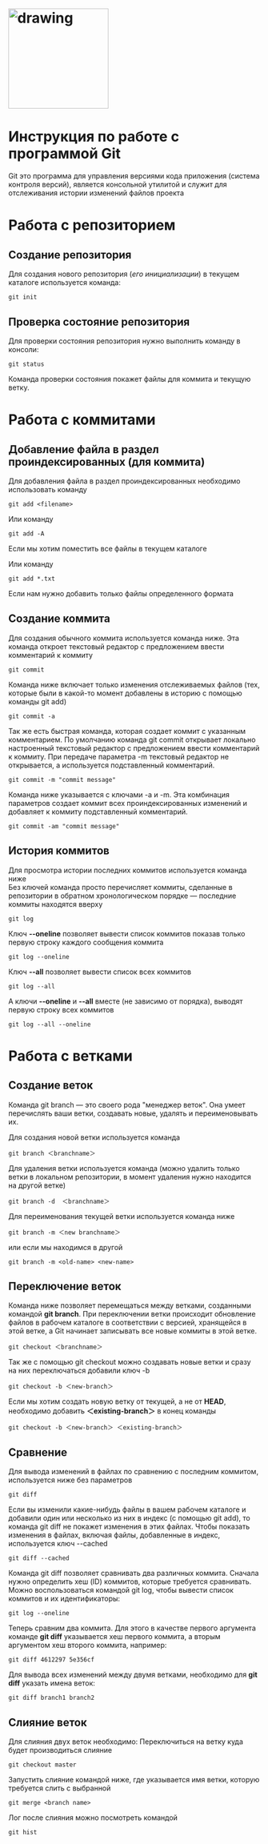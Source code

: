 # <img src="https://www.funklang.com/git_logo.png" alt="drawing" width="200"/>
# Инструкция по работе с программой Git
Git это программа для управления версиями кода приложения (система контроля версий), является консольной утилитой и служит для отслеживания истории изменений файлов проекта

# Работа с репозиторием
## Создание репозитория

Для создания нового репозитория (*его инициализации*) в текущем каталоге используется команда:

    git init

## Проверка состояние репозитория

Для проверки состояния репозитория нужно выполнить команду в консоли:

    git status

Команда проверки состояния покажет файлы для коммита и текущую ветку.

# Работа с коммитами
## Добавление файла в раздел проиндексированных (для коммита)

Для добавления файла в раздел проиндексированных необходимо использовать команду

    git add <filename>

Или команду

    git add -A

Если мы хотим поместить все файлы в текущем каталоге

Или команду

    git add *.txt

Если нам нужно добавить только файлы определенного формата

## Создание коммита

Для создания обычного коммита используется команда ниже. Эта команда откроет текстовый редактор с предложением ввести комментарий к коммиту

    git commit

Команда ниже включает только изменения отслеживаемых файлов (тех, которые были в какой-то момент добавлены в историю с помощью команды git add)

    git commit -a

Так же есть быстрая команда, которая создает коммит с указанным комментарием.
По умолчанию команда git commit открывает локально настроенный текстовый редактор с предложением ввести комментарий к коммиту.
При передаче параметра -m текстовый редактор не открывается, а используется подставленный комментарий.

    git commit -m "commit message"

Команда ниже указывается с ключами -a и -m.
Эта комбинация параметров создает коммит всех проиндексированных изменений и добавляет к коммиту подставленный комментарий.

    git commit -am "commit message"

## История коммитов

Для просмотра истории последних коммитов используется команда ниже  
Без ключей команда просто перечисляет коммиты, сделанные в репозитории в обратном хронологическом порядке — последние коммиты находятся вверху

    git log

Ключ **--oneline** позволяет вывести список коммитов показав только первую строку каждого сообщения коммита

    git log --oneline

Ключ **--all** позволяет вывести список всех коммитов

    git log --all

А ключи **--oneline** и **--all** вместе (не зависимо от порядка), выводят первую строку всех коммитов

    git log --all --oneline

# Работа с ветками
## Создание веток
Команда git branch — это своего рода "менеджер веток".
Она умеет перечислять ваши ветки, создавать новые, удалять и переименовывать их.

Для создания новой ветки используется команда

    git branch ＜branchname＞

Для удаления ветки используется команда (можно удалить только ветки в локальном репозитории, в момент удаления нужно находится на другой ветке)

    git branch -d  ＜branchname＞

Для переименования текущей ветки используется команда ниже

    git branch -m ＜new branchname＞ 

или если мы находимся в другой

    git branch -m <old-name> <new-name>


## Переключение веток

Команда ниже позволяет перемещаться между ветками, созданными командой **git branch**.
При переключении ветки происходит обновление файлов в рабочем каталоге в соответствии с версией, хранящейся в этой ветке, а Git начинает записывать все новые коммиты в этой ветке.

    git checkout ＜branchname＞

Так же с помощью git checkout можно создавать новые ветки и сразу на них переключаться добавили ключ -b

    git checkout -b ＜new-branch＞

Если мы хотим создать новую ветку от текущей, а не от **HEAD**, необходимо добавить **＜existing-branch＞** в конец команды

    git checkout -b ＜new-branch＞ ＜existing-branch＞

## Сравнение

Для вывода изменений в файлах по сравнению с последним коммитом, используется ниже без параметров

    git diff

Если вы изменили какие-нибудь файлы в вашем рабочем каталоге и добавили один или несколько из них в индекс (с помощью git add), то команда git diff не покажет изменения в этих файлах. Чтобы показать изменения в файлах, включая файлы, добавленные в индекс, используется ключ --cached

    git diff --cached

Команда git diff позволяет сравнивать два различных коммита. Сначала нужно определить хеш (ID) коммитов, которые требуется сравнивать. Можно воспользоваться командой git log, чтобы вывести список коммитов и их идентификаторы:

    git log --oneline

Теперь сравним два коммита. Для этого в качестве первого аргумента команде **git diff** указывается хеш первого коммита, а вторым аргументом хеш второго коммита, например:

    git diff 4612297 5e356cf

Для вывода всех изменений между двумя ветками, необходимо для **git diff** указать имена веток:

    git diff branch1 branch2


## Слияние веток

Для слияния двух веток необходимо:
Переключиться на ветку куда будет производиться слияние

    git checkout master

Запустить слияние командой ниже, где указывается имя ветки, которую требуется слить с выбранной

    git merge <branch name>

Лог после слияния можно посмотреть командой

    git hist
